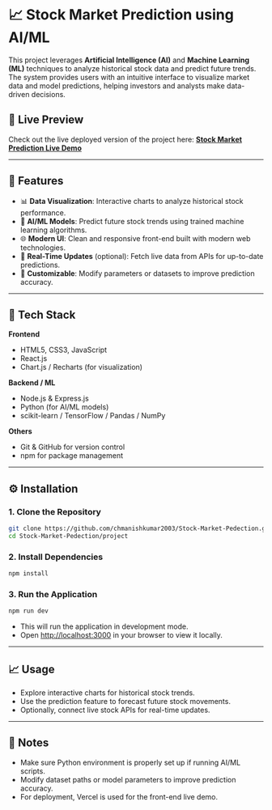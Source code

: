 # 📈 Stock Market Prediction using AI/ML

This project leverages **Artificial Intelligence (AI)** and **Machine Learning (ML)** techniques to analyze historical stock data and predict future trends. The system provides users with an intuitive interface to visualize market data and model predictions, helping investors and analysts make data-driven decisions.

## 🔗 Live Preview

Check out the live deployed version of the project here:
[**Stock Market Prediction Live Demo**](https://stock-market-predection-1vgi00yo0.vercel.app/)

---

## 🚀 Features

* 📊 **Data Visualization**: Interactive charts to analyze historical stock performance.
* 🤖 **AI/ML Models**: Predict future stock trends using trained machine learning algorithms.
* 🌐 **Modern UI**: Clean and responsive front-end built with modern web technologies.
* 🔄 **Real-Time Updates** (optional): Fetch live data from APIs for up-to-date predictions.
* 🧠 **Customizable**: Modify parameters or datasets to improve prediction accuracy.

---

## 🧰 Tech Stack

**Frontend**

* HTML5, CSS3, JavaScript
* React.js
* Chart.js / Recharts (for visualization)

**Backend / ML**

* Node.js & Express.js
* Python (for AI/ML models)
* scikit-learn / TensorFlow / Pandas / NumPy

**Others**

* Git & GitHub for version control
* npm for package management

---

## ⚙️ Installation

### 1. Clone the Repository

```bash
git clone https://github.com/chmanishkumar2003/Stock-Market-Pedection.git
cd Stock-Market-Pedection/project
```

### 2. Install Dependencies

```bash
npm install
```

### 3. Run the Application

```bash
npm run dev
```

* This will run the application in development mode.
* Open [http://localhost:3000](http://localhost:5173) in your browser to view it locally.

---

## 📈 Usage

* Explore interactive charts for historical stock trends.
* Use the prediction feature to forecast future stock movements.
* Optionally, connect live stock APIs for real-time updates.

---

## 📝 Notes

* Make sure Python environment is properly set up if running AI/ML scripts.
* Modify dataset paths or model parameters to improve prediction accuracy.
* For deployment, Vercel is used for the front-end live demo.


